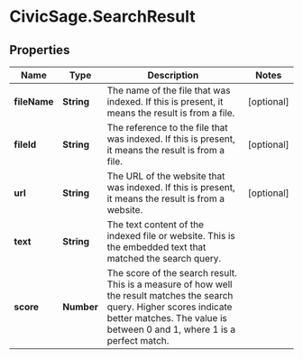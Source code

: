 # CivicSage.SearchResult

## Properties

Name | Type | Description | Notes
------------ | ------------- | ------------- | -------------
**fileName** | **String** | The name of the file that was indexed. If this is present, it means the result is from a file.  | [optional] 
**fileId** | **String** | The reference to the file that was indexed. If this is present, it means the result is from a file.  | [optional] 
**url** | **String** | The URL of the website that was indexed. If this is present, it means the result is from a website.  | [optional] 
**text** | **String** | The text content of the indexed file or website. This is the embedded text that matched the search query.  | 
**score** | **Number** | The score of the search result. This is a measure of how well the result matches the search query. Higher scores indicate better matches. The value is between 0 and 1, where 1 is a perfect match.  | 


